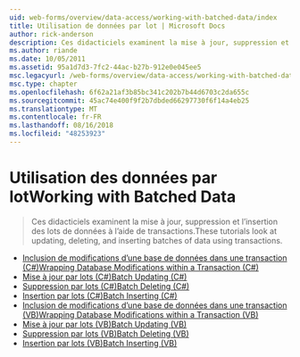 ```yaml
---
uid: web-forms/overview/data-access/working-with-batched-data/index
title: Utilisation de données par lot | Microsoft Docs
author: rick-anderson
description: Ces didacticiels examinent la mise à jour, suppression et l’insertion des lots de données à l’aide de transactions.
ms.author: riande
ms.date: 10/05/2011
ms.assetid: 95a1d7d3-7fc2-44ac-b27b-912e0e045ee5
msc.legacyurl: /web-forms/overview/data-access/working-with-batched-data
msc.type: chapter
ms.openlocfilehash: 6f62a21af3b85bc341c202b7b44d6703c2da655c
ms.sourcegitcommit: 45ac74e400f9f2b7dbded66297730f6f14a4eb25
ms.translationtype: MT
ms.contentlocale: fr-FR
ms.lasthandoff: 08/16/2018
ms.locfileid: "48253923"
---
```

<a name="working-with-batched-data"></a><span data-ttu-id="9ccf1-103">Utilisation des données par lot</span><span class="sxs-lookup"><span data-stu-id="9ccf1-103">Working with Batched Data</span></span>
====================
> <span data-ttu-id="9ccf1-104">Ces didacticiels examinent la mise à jour, suppression et l’insertion des lots de données à l’aide de transactions.</span><span class="sxs-lookup"><span data-stu-id="9ccf1-104">These tutorials look at updating, deleting, and inserting batches of data using transactions.</span></span>


- [<span data-ttu-id="9ccf1-105">Inclusion de modifications d’une base de données dans une transaction (C#)</span><span class="sxs-lookup"><span data-stu-id="9ccf1-105">Wrapping Database Modifications within a Transaction (C#)</span></span>](wrapping-database-modifications-within-a-transaction-cs.md)
- [<span data-ttu-id="9ccf1-106">Mise à jour par lots (C#)</span><span class="sxs-lookup"><span data-stu-id="9ccf1-106">Batch Updating (C#)</span></span>](batch-updating-cs.md)
- [<span data-ttu-id="9ccf1-107">Suppression par lots (C#)</span><span class="sxs-lookup"><span data-stu-id="9ccf1-107">Batch Deleting (C#)</span></span>](batch-deleting-cs.md)
- [<span data-ttu-id="9ccf1-108">Insertion par lots (C#)</span><span class="sxs-lookup"><span data-stu-id="9ccf1-108">Batch Inserting (C#)</span></span>](batch-inserting-cs.md)
- [<span data-ttu-id="9ccf1-109">Inclusion de modifications d’une base de données dans une transaction (VB)</span><span class="sxs-lookup"><span data-stu-id="9ccf1-109">Wrapping Database Modifications within a Transaction (VB)</span></span>](wrapping-database-modifications-within-a-transaction-vb.md)
- [<span data-ttu-id="9ccf1-110">Mise à jour par lots (VB)</span><span class="sxs-lookup"><span data-stu-id="9ccf1-110">Batch Updating (VB)</span></span>](batch-updating-vb.md)
- [<span data-ttu-id="9ccf1-111">Suppression par lots (VB)</span><span class="sxs-lookup"><span data-stu-id="9ccf1-111">Batch Deleting (VB)</span></span>](batch-deleting-vb.md)
- [<span data-ttu-id="9ccf1-112">Insertion par lots (VB)</span><span class="sxs-lookup"><span data-stu-id="9ccf1-112">Batch Inserting (VB)</span></span>](batch-inserting-vb.md)
